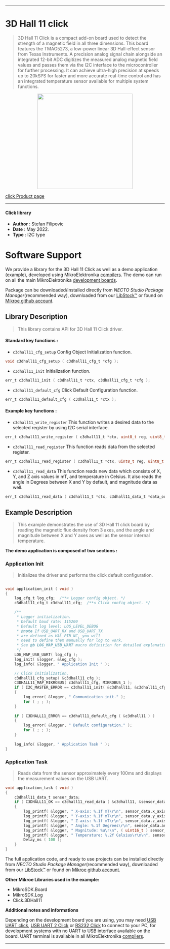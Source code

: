 
---
# 3D Hall 11 click

> 3D Hall 11 Click is a compact add-on board used to detect the strength of a magnetic field in all three dimensions. This board features the TMAG5273, a low-power linear 3D Hall-effect sensor from Texas Instruments. A precision analog signal chain alongside an integrated 12-bit ADC digitizes the measured analog magnetic field values and passes them via the I2C interface to the microcontroller for further processing. It can achieve ultra-high precision at speeds up to 20kSPS for faster and more accurate real-time control and has an integrated temperature sensor available for multiple system functions.

<p align="center">
  <img src="https://download.mikroe.com/images/click_for_ide/3dhall11_click.png" height=300px>
</p>

[click Product page](https://www.mikroe.com/3d-hall-11-click)

---


#### Click library

- **Author**        : Stefan Filipovic
- **Date**          : May 2022.
- **Type**          : I2C type


# Software Support

We provide a library for the 3D Hall 11 Click
as well as a demo application (example), developed using MikroElektronika
[compilers](https://www.mikroe.com/necto-studio).
The demo can run on all the main MikroElektronika [development boards](https://www.mikroe.com/development-boards).

Package can be downloaded/installed directly from *NECTO Studio Package Manager*(recommended way), downloaded from our [LibStock&trade;](https://libstock.mikroe.com) or found on [Mikroe github account](https://github.com/MikroElektronika/mikrosdk_click_v2/tree/master/clicks).

## Library Description

> This library contains API for 3D Hall 11 Click driver.

#### Standard key functions :

- `c3dhall11_cfg_setup` Config Object Initialization function.
```c
void c3dhall11_cfg_setup ( c3dhall11_cfg_t *cfg );
```

- `c3dhall11_init` Initialization function.
```c
err_t c3dhall11_init ( c3dhall11_t *ctx, c3dhall11_cfg_t *cfg );
```

- `c3dhall11_default_cfg` Click Default Configuration function.
```c
err_t c3dhall11_default_cfg ( c3dhall11_t *ctx );
```

#### Example key functions :

- `c3dhall11_write_register` This function writes a desired data to the selected register by using I2C serial interface.
```c
err_t c3dhall11_write_register ( c3dhall11_t *ctx, uint8_t reg, uint8_t data_in );
```

- `c3dhall11_read_register` This function reads data from the selected register.
```c
err_t c3dhall11_read_register ( c3dhall11_t *ctx, uint8_t reg, uint8_t *data_out );
```

- `c3dhall11_read_data` This function reads new data which consists of X, Y, and Z axis values in mT, and temperature in Celsius. It also reads the angle in Degrees between X and Y by default, and magnitude data as well.
```c
err_t c3dhall11_read_data ( c3dhall11_t *ctx, c3dhall11_data_t *data_out );
```

## Example Description

> This example demonstrates the use of 3D Hall 11 click board by reading the magnetic
flux density from 3 axes, and the angle and magnitude between X and Y axes
as well as the sensor internal temperature.

**The demo application is composed of two sections :**

### Application Init

> Initializes the driver and performs the click default configuration.

```c

void application_init ( void )
{
    log_cfg_t log_cfg;  /**< Logger config object. */
    c3dhall11_cfg_t c3dhall11_cfg;  /**< Click config object. */

    /** 
     * Logger initialization.
     * Default baud rate: 115200
     * Default log level: LOG_LEVEL_DEBUG
     * @note If USB_UART_RX and USB_UART_TX 
     * are defined as HAL_PIN_NC, you will 
     * need to define them manually for log to work. 
     * See @b LOG_MAP_USB_UART macro definition for detailed explanation.
     */
    LOG_MAP_USB_UART( log_cfg );
    log_init( &logger, &log_cfg );
    log_info( &logger, " Application Init " );

    // Click initialization.
    c3dhall11_cfg_setup( &c3dhall11_cfg );
    C3DHALL11_MAP_MIKROBUS( c3dhall11_cfg, MIKROBUS_1 );
    if ( I2C_MASTER_ERROR == c3dhall11_init( &c3dhall11, &c3dhall11_cfg ) ) 
    {
        log_error( &logger, " Communication init." );
        for ( ; ; );
    }
    
    if ( C3DHALL11_ERROR == c3dhall11_default_cfg ( &c3dhall11 ) )
    {
        log_error( &logger, " Default configuration." );
        for ( ; ; );
    }
    
    log_info( &logger, " Application Task " );
}

```

### Application Task

> Reads data from the sensor approximately every 100ms and displays the measurement values on the USB UART.

```c
void application_task ( void )
{
    c3dhall11_data_t sensor_data;
    if ( C3DHALL11_OK == c3dhall11_read_data ( &c3dhall11, &sensor_data ) )
    {
        log_printf( &logger, " X-axis: %.1f mT\r\n", sensor_data.x_axis );
        log_printf( &logger, " Y-axis: %.1f mT\r\n", sensor_data.y_axis );
        log_printf( &logger, " Z-axis: %.1f mT\r\n", sensor_data.z_axis );
        log_printf( &logger, " Angle: %.1f Degrees\r\n", sensor_data.angle );
        log_printf( &logger, " Magnitude: %u\r\n", ( uint16_t ) sensor_data.magnitude );
        log_printf( &logger, " Temperature: %.2f Celsius\r\n\n", sensor_data.temperature );
        Delay_ms ( 100 );
    }
}
```

The full application code, and ready to use projects can be installed directly from *NECTO Studio Package Manager*(recommended way), downloaded from our [LibStock&trade;](https://libstock.mikroe.com) or found on [Mikroe github account](https://github.com/MikroElektronika/mikrosdk_click_v2/tree/master/clicks).

**Other Mikroe Libraries used in the example:**

- MikroSDK.Board
- MikroSDK.Log
- Click.3DHall11

**Additional notes and informations**

Depending on the development board you are using, you may need
[USB UART click](https://www.mikroe.com/usb-uart-click),
[USB UART 2 Click](https://www.mikroe.com/usb-uart-2-click) or
[RS232 Click](https://www.mikroe.com/rs232-click) to connect to your PC, for
development systems with no UART to USB interface available on the board. UART
terminal is available in all MikroElektronika
[compilers](https://shop.mikroe.com/compilers).

---
